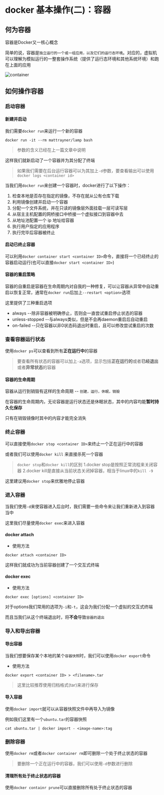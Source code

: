 # docker 基本操作(二)：容器

## 何为容器

容器是Docker又一核心概念

简单的说，容器是`独立运行的一个或一组应用，以及它们的运行态环境`。对应的，虚拟机可以理解为模拟运行的一整套操作系统（提供了运行态环境和其他系统环境）和跑在上面的应用

![container](./img/二/container.png)

## 如何操作容器

### 启动容器

#### 新建并启动

我们需要`docker run`来运行一个新的容器

```shell
docker run -it --rm mattrayner/lamp bash
```

> 参数的含义已经在上一篇文章中说明

这样我们就新启动了一个容器并为其分配了终端

> 如果我们需要在后台运行容器可以为其加上`-d`参数，要查看输出可以使用`docker logs <container id>`

当我们用`docker run`来创建一个容器时，docker进行了以下操作：

1. 检查本地是否存在指定的镜像，不存在就从公有仓库下载
2. 利用镜像创建并启动一个容器
3. 分配一个文件系统，并在只读的镜像层外面挂载一层可读写层
4. 从宿主主机配置的网桥接口中桥接一个虚拟接口到容器中去
5. 从地址池配置一个	ip	地址给容器
6. 执行用户指定的应用程序
7. 执行完毕后容器被终止

#### 启动已终止容器

可以利用`docker container start <container ID>`命令，直接将一个已经终止的容器启动运行(也可以直接`docker start <container ID>`)

#### 容器的重启策略

容器的自重启是容器在生命周期内对自我的一种修复，可以让容器从异常中自动重启以恢复正常，通常在`docker run`后加上`--restart <option>`选项

这里提供了三种重启选项

- always --除非容器被明确停止，否则会一直尝试重启停止状态的容器
- unless-stopped --与always类似，但是不会再daemon重启后自动重启
- on-failed --只在容器以非0状态码退出时重启，且可以修改尝试重启的次数

### 查看容器运行状态

使用`docker ps`可以查看到所有**正在运行中**的容器

> 要查看所有状态的容器可以加上`-a`选项，显示包括**正在运行的**或者**已经退出**或者**异常状态**的容器

#### 容器的生命周期

容器从运行到销毁有这样的生命周期 -- `创建，运行，休眠，销毁`

在容器的生命周期内，无论容器是运行状态还是休眠状态，其中的内容均能**暂时持久化保存**

只有在销毁镜像时其中的内容才能完全消失

### 终止容器

可以直接使用`docker stop <container ID>`来终止一个正在运行中的容器

或者我们可以使用`docker kill` 来直接杀死一个容器

> `docker stop`和`docker kill`的区别
> 1.docker stop是按照正常流程来关闭容器
> 2.docker kill是直接从当前状态关闭掉容器，相当于linux中的`kill -9`

这里建议用`docker stop`来优雅地停止容器

### 进入容器

当我们使用`-d`来使容器进入后台时，我们需要一些命令来让我们重新进入到容器当中

这里我们尽量使用`docker exec`来进入容器

#### docker attach

- 使用方法

```shell
docker attach <container ID>
```

这样我们就成功为当前容器创建了一个交互式终端

#### docker exec

- 使用方法

```shell
docker exec [options] <container ID>
```

对于options我们常用的选项为`-i`和`-t`，这会为我们分配一个虚拟的交互式终端

而且当我们从这个终端退出时，将**不会**导致`容器的退出`

### 导入和导出容器

#### 导出容器

当我们想要保存某个本地的某个`容器快照`时，我们可以使用`docker export`命令

- 使用方法

```shell
docker export <container ID> > <filename>.tar
```

> 这里比较推荐使用归档格式(tar)来进行保存

#### 导入容器

使用`docker import`就可以从容器快照文件中再导入为镜像

例如我们这里有一个`ubuntu.tar`的容器快照

```shell
cat ubuntu.tar | docker import - <image-name>:tag
```

### 删除容器

使用`docker rm`或者`docker container rm`即可删除一个处于终止状态的容器

> 要删除一个正在运行中的容器，我们可以使用`-d`参数进行删除

#### 清理所有处于终止状态的容器

使用`docker containr prune`可以直接删除所有处于终止状态的容器
